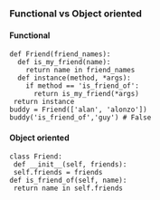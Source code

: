 
### Functional vs Object oriented     

#### Functional 
```
def Friend(friend_names):
  def is_my_friend(name):
    return name in friend_names
  def instance(method, *args):
    if method == 'is_friend_of':
      return is_my_friend(*args)
 return instance
buddy = Friend(['alan', 'alonzo'])
buddy('is_friend_of','guy') # False
```

#### Object oriented     
```
class Friend:
 def __init__(self, friends):
 self.friends = friends
def is_friend_of(self, name):
 return name in self.friends
```
